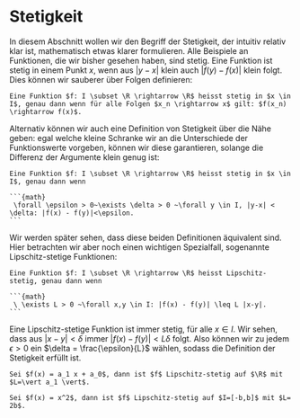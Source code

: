 # Stetigkeit

In diesem Abschnitt wollen wir den Begriff der Stetigkeit, der intuitiv relativ klar ist, mathematisch etwas klarer formulieren. Alle Beispiele an Funktionen, die wir bisher gesehen haben, sind stetig. Eine Funktion ist stetig in einem Punkt $x$, wenn aus $|y-x|$ klein auch $|f(y)-f(x)|$ klein folgt. Dies können wir sauberer über Folgen definieren:

````{prf:definition}
Eine Funktion $f: I \subset \R \rightarrow \R$ heisst stetig in $x \in I$, genau dann wenn für alle Folgen $x_n \rightarrow x$ gilt: $f(x_n) \rightarrow f(x)$. 
````

Alternativ können wir auch eine Definition von Stetigkeit über die Nähe geben: egal welche kleine Schranke wir an die Unterschiede der Funktionswerte vorgeben, können wir diese garantieren, solange die Differenz der Argumente klein genug ist:

````{prf:definition}
Eine Funktion $f: I \subset \R \rightarrow \R$ heisst stetig in $x \in I$, genau dann wenn 

```{math}
 \forall \epsilon > 0~\exists \delta > 0 ~\forall y \in I, |y-x| < \delta: |f(x) - f(y)|<\epsilon. 
```

````

Wir werden später sehen, dass diese beiden Definitionen äquivalent sind. Hier betrachten wir aber noch einen wichtigen Spezialfall, sogenannte Lipschitz-stetige Funktionen:

````{prf:definition}
Eine Funktion $f: I \subset \R \rightarrow \R$ heisst Lipschitz-stetig, genau dann wenn 

```{math}
 \ \exists L > 0 ~\forall x,y \in I: |f(x) - f(y)| \leq L |x-y|.
```

````

Eine Lipschitz-stetige Funktion ist immer stetig, für alle $x \in I$. Wir sehen, dass aus $|x-y| < \delta$ immer $|f(x) - f(y)| < L \delta$ folgt. Also können wir zu jedem $\epsilon > 0$ ein $\delta = \frac{\epsilon}{L}$ wählen, sodass die Definition der Stetigkeit erfüllt ist.

````{prf:example}
Sei $f(x) = a_1 x + a_0$, dann ist $f$ Lipschitz-stetig auf $\R$ mit $L=\vert a_1 \vert$. 
````

````{prf:example}
Sei $f(x) = x^2$, dann ist $f$ Lipschitz-stetig auf $I=[-b,b]$ mit $L= 2b$. 
````
